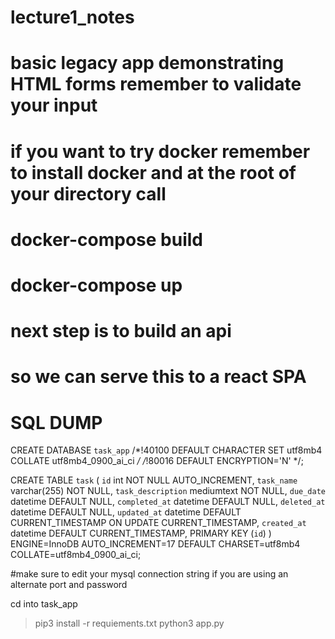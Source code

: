 # lecture1_notes

# basic legacy app demonstrating HTML forms remember to validate your input 

# if you want to try docker remember to install docker and at the root of your directory call 
# docker-compose build
# docker-compose up

# next step is to build an api 
# so we can serve this to a react SPA

# SQL DUMP

CREATE DATABASE `task_app` /*!40100 DEFAULT CHARACTER SET utf8mb4 COLLATE utf8mb4_0900_ai_ci */ /*!80016 DEFAULT ENCRYPTION='N' */;

CREATE TABLE `task` (
  `id` int NOT NULL AUTO_INCREMENT,
  `task_name` varchar(255) NOT NULL,
  `task_description` mediumtext NOT NULL,
  `due_date` datetime DEFAULT NULL,
  `completed_at` datetime DEFAULT NULL,
  `deleted_at` datetime DEFAULT NULL,
  `updated_at` datetime DEFAULT CURRENT_TIMESTAMP ON UPDATE CURRENT_TIMESTAMP,
  `created_at` datetime DEFAULT CURRENT_TIMESTAMP,
  PRIMARY KEY (`id`)
) ENGINE=InnoDB AUTO_INCREMENT=17 DEFAULT CHARSET=utf8mb4 COLLATE=utf8mb4_0900_ai_ci;

#make sure to edit your mysql connection string if you are using an alternate port and password

cd into task_app

>pip3 install -r requiements.txt
>python3 app.py
